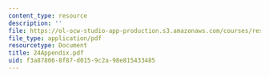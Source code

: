 ```yaml
---
content_type: resource
description: ''
file: https://ol-ocw-studio-app-production.s3.amazonaws.com/courses/res-12-000-evolution-of-physical-oceanography-spring-2007/f3a878068f87d0159c2a98e815433485_24Appendix.pdf
file_type: application/pdf
resourcetype: Document
title: 24Appendix.pdf
uid: f3a87806-8f87-d015-9c2a-98e815433485
---
```


